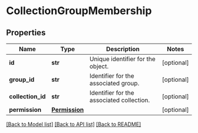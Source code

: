 # CollectionGroupMembership

## Properties
Name | Type | Description | Notes
------------ | ------------- | ------------- | -------------
**id** | **str** | Unique identifier for the object. | [optional] 
**group_id** | **str** | Identifier for the associated group. | [optional] 
**collection_id** | **str** | Identifier for the associated collection. | [optional] 
**permission** | [**Permission**](Permission.md) |  | [optional] 

[[Back to Model list]](../README.md#documentation-for-models) [[Back to API list]](../README.md#documentation-for-api-endpoints) [[Back to README]](../README.md)

